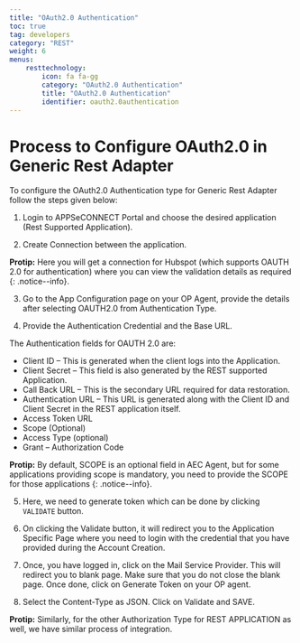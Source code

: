 ```yaml
---
title: "OAuth2.0 Authentication"
toc: true
tag: developers
category: "REST"
weight: 6
menus: 
    resttechnology:
        icon: fa fa-gg
        category: "OAuth2.0 Authentication"
        title: "OAuth2.0 Authentication"
        identifier: oauth2.0authentication
---
```

# Process to Configure OAuth2.0 in Generic Rest Adapter

To configure the OAuth2.0 Authentication type for Generic Rest Adapter follow the steps given below:

1. Login to APPSeCONNECT Portal and choose the desired application (Rest Supported Application).

2. Create Connection between the application.

**Protip:** Here you will get a connection for Hubspot (which supports OAUTH 2.0 for authentication) where you can view the validation
details as required {: .notice--info}.

3. Go to the App Configuration page on your OP Agent, provide the details after selecting OAUTH2.0 from Authentication Type.

4. Provide the Authentication Credential and the Base URL.

The Authentication fields for OAUTH 2.0 are: 

* Client ID – This is generated when the client logs into the Application.
* Client Secret – This field is also generated by the REST supported Application.
* Call Back URL –  This is the secondary URL required for data restoration.
* Authentication URL – This URL is generated along with the Client ID and Client Secret in the REST application itself.
* Access Token URL 
* Scope (Optional) 
* Access Type (optional) 
* Grant – Authorization Code

**Protip:** By default, SCOPE is an optional field in AEC Agent, but for some applications providing scope is mandatory, 
you need to provide the SCOPE for those applications {: .notice--info}.


5. Here, we need to generate token which can be done by clicking `VALIDATE` button.

6. On clicking the Validate button, it will redirect you to the Application Specific Page where you need to login 
   with the credential that you have provided during the Account Creation.

7. Once, you have logged in, click on the Mail Service Provider. This will redirect you to blank page. 
   Make sure that you do not close the blank page. Once done, click on Generate Token on your OP agent.

8. Select the Content-Type as JSON. Click on Validate and SAVE.

**Protip:**  Similarly, for the other Authorization Type for REST APPLICATION as well, we have similar process of integration.